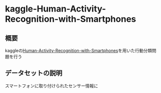 # kaggle-Human-Activity-Recognition-with-Smartphones

## 概要
kaggleの[Human-Activity-Recognition-with-Smartphones](https://www.kaggle.com/uciml/human-activity-recognition-with-smartphones/home)を用いた行動分類問題を行う

## データセットの説明
スマートフォンに取り付けられたセンサー情報に
